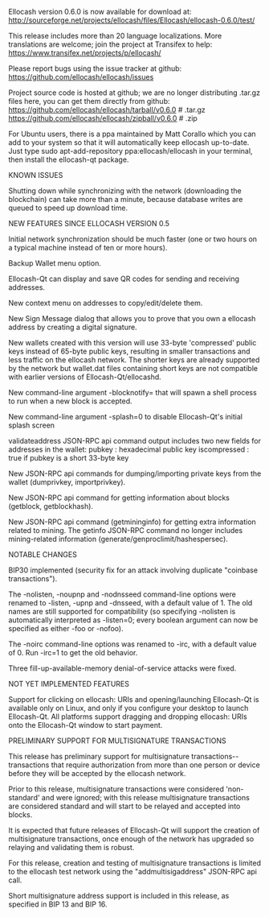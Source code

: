 Ellocash version 0.6.0 is now available for download at:
http://sourceforge.net/projects/ellocash/files/Ellocash/ellocash-0.6.0/test/

This release includes more than 20 language localizations.
More translations are welcome; join the
project at Transifex to help:
https://www.transifex.net/projects/p/ellocash/

Please report bugs using the issue tracker at github:
https://github.com/ellocash/ellocash/issues

Project source code is hosted at github; we are no longer
distributing .tar.gz files here, you can get them
directly from github:
https://github.com/ellocash/ellocash/tarball/v0.6.0  # .tar.gz
https://github.com/ellocash/ellocash/zipball/v0.6.0  # .zip

For Ubuntu users, there is a ppa maintained by Matt Corallo which
you can add to your system so that it will automatically keep
ellocash up-to-date.  Just type
sudo apt-add-repository ppa:ellocash/ellocash
in your terminal, then install the ellocash-qt package.


KNOWN ISSUES

Shutting down while synchronizing with the network
(downloading the blockchain) can take more than a minute,
because database writes are queued to speed up download
time.


NEW FEATURES SINCE ELLOCASH VERSION 0.5

Initial network synchronization should be much faster
(one or two hours on a typical machine instead of ten or more
hours).

Backup Wallet menu option.

Ellocash-Qt can display and save QR codes for sending
and receiving addresses.

New context menu on addresses to copy/edit/delete them.

New Sign Message dialog that allows you to prove that you
own a ellocash address by creating a digital
signature.

New wallets created with this version will
use 33-byte 'compressed' public keys instead of
65-byte public keys, resulting in smaller
transactions and less traffic on the ellocash
network. The shorter keys are already supported
by the network but wallet.dat files containing
short keys are not compatible with earlier
versions of Ellocash-Qt/ellocashd.

New command-line argument -blocknotify=<command>
that will spawn a shell process to run <command> 
when a new block is accepted.

New command-line argument -splash=0 to disable
Ellocash-Qt's initial splash screen

validateaddress JSON-RPC api command output includes
two new fields for addresses in the wallet:
pubkey : hexadecimal public key
iscompressed : true if pubkey is a short 33-byte key

New JSON-RPC api commands for dumping/importing
private keys from the wallet (dumprivkey, importprivkey).

New JSON-RPC api command for getting information about
blocks (getblock, getblockhash).

New JSON-RPC api command (getmininginfo) for getting
extra information related to mining. The getinfo
JSON-RPC command no longer includes mining-related
information (generate/genproclimit/hashespersec).



NOTABLE CHANGES

BIP30 implemented (security fix for an attack involving
duplicate "coinbase transactions").

The -nolisten, -noupnp and -nodnsseed command-line
options were renamed to -listen, -upnp and -dnsseed,
with a default value of 1. The old names are still
supported for compatibility (so specifying -nolisten
is automatically interpreted as -listen=0; every
boolean argument can now be specified as either
-foo or -nofoo).

The -noirc command-line options was renamed to
-irc, with a default value of 0. Run -irc=1 to
get the old behavior.

Three fill-up-available-memory denial-of-service
attacks were fixed.


NOT YET IMPLEMENTED FEATURES

Support for clicking on ellocash: URIs and
opening/launching Ellocash-Qt is available only on Linux,
and only if you configure your desktop to launch
Ellocash-Qt. All platforms support dragging and dropping
ellocash: URIs onto the Ellocash-Qt window to start
payment.


PRELIMINARY SUPPORT FOR MULTISIGNATURE TRANSACTIONS

This release has preliminary support for multisignature
transactions-- transactions that require authorization
from more than one person or device before they
will be accepted by the ellocash network.

Prior to this release, multisignature transactions
were considered 'non-standard' and were ignored;
with this release multisignature transactions are
considered standard and will start to be relayed
and accepted into blocks.

It is expected that future releases of Ellocash-Qt
will support the creation of multisignature transactions,
once enough of the network has upgraded so relaying
and validating them is robust.

For this release, creation and testing of multisignature
transactions is limited to the ellocash test network using
the "addmultisigaddress" JSON-RPC api call.

Short multisignature address support is included in this
release, as specified in BIP 13 and BIP 16.
